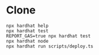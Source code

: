 # Clone


```shell
npx hardhat help
npx hardhat test
REPORT_GAS=true npx hardhat test
npx hardhat node
npx hardhat run scripts/deploy.ts
```
